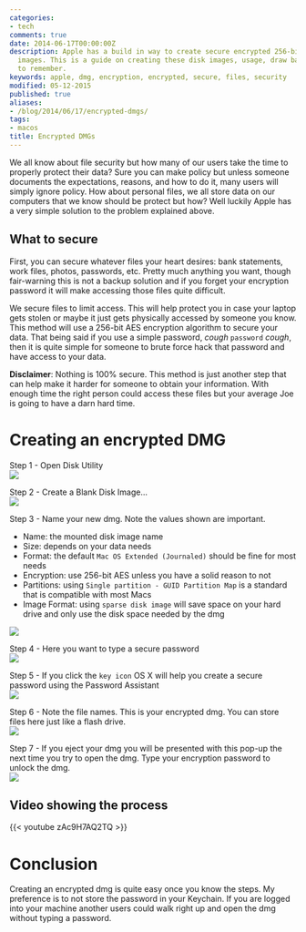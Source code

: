 ```yaml
---
categories:
- tech
comments: true
date: 2014-06-17T00:00:00Z
description: Apple has a build in way to create secure encrypted 256-bit AES disk
  images. This is a guide on creating these disk images, usage, draw backs, and think
  to remember.
keywords: apple, dmg, encryption, encrypted, secure, files, security
modified: 05-12-2015
published: true
aliases:
- /blog/2014/06/17/encrypted-dmgs/
tags:
- macos
title: Encrypted DMGs
---
```


We all know about file security but how many of our users take the time to properly protect their data? Sure you can make policy but unless someone documents the expectations, reasons, and how to do it, many users will simply ignore policy. How about personal files, we all store data on our computers that we know should be protect but how? Well luckily Apple has a very simple solution to the problem explained above.

## What to secure
First, you can secure whatever files your heart desires: bank statements, work files, photos, passwords, etc. Pretty much anything you want, though fair-warning this is not a backup solution and if you forget your encryption password it will make accessing those files quite difficult.

We secure files to limit access. This will help protect you in case your laptop gets stolen or maybe it just gets physically accessed by someone you know. This method will use a 256-bit AES encryption algorithm to secure your data. That being said if you use a simple password, *cough* `password` *cough*, then it is quite simple for someone to brute force hack that password and have access to your data.

**Disclaimer**: Nothing is 100% secure. This method is just another step that can help make it harder for someone to obtain your information. With enough time the right person could access these files but your average Joe is going to have a darn hard time.


# Creating an encrypted DMG
Step 1 - Open Disk Utility  
![](/images/2014-06-17/step1.png)

Step 2 - Create a Blank Disk Image...  
![](/images/2014-06-17/step2.png)

Step 3 - Name your new dmg. Note the values shown are important.

* Name: the mounted disk image name
* Size: depends on your data needs
* Format: the default `Mac OS Extended (Journaled)` should be fine for most needs
* Encryption: use 256-bit AES unless you have a solid reason to not
* Partitions: using `Single partition - GUID Partition Map` is a standard that is compatible with most Macs
* Image Format: using `sparse disk image` will save space on your hard drive and only use the disk space needed by the dmg

![](/images/2014-06-17/step3.png)

Step 4 - Here you want to type a secure password  
![](/images/2014-06-17/step4.png)

Step 5 - If you click the ``key icon`` OS X will help you create a secure password using the Password Assistant  
![](/images/2014-06-17/step5.png)

Step 6 - Note the file names. This is your encrypted dmg. You can store files here just like a flash drive.  
![](/images/2014-06-17/step6.png)

Step 7 - If you eject your dmg you will be presented with this pop-up the next time you try to open the dmg. Type your encryption password to unlock the dmg.  
![](/images/2014-06-17/step7.png)


## Video showing the process

{{< youtube zAc9H7AQ2TQ >}}

# Conclusion
Creating an encrypted dmg is quite easy once you know the steps. My preference is to not store the password in your Keychain. If you are logged into your machine another users could walk right up and open the dmg without typing a password.
